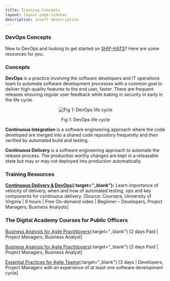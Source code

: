 ```yaml
---
title: Training Concepts
layout: layout-page-sidenav
description: insert desecription.
---
```


### DevOps Concepts 
 
New to DevOps and looking to get started on [SHIP-HATS](../overview)? Here are some resources for you.

### Concepts 

**DevOps** is a practice involving the software developers and IT operations team to automate software development processes with a common goal to deliver high-quality features to the end user, faster. There are frequent releases ensuring regular user feedback while baking in security in early in the life cycle.    

<p align="center"><img src="https://user-images.githubusercontent.com/85614716/124014776-83c82600-da16-11eb-9639-203bb0121745.png" alt="Fig 1: DevOps life cycle"></p>
<p align="center">Fig 1: DevOps life cycle</p>

**Continuous Integration** is a software engineering approach where the code developed are merged into a shared code repository frequently and then verified by automated build and testing.

**Continuous Delivery** is a software engineering approach to automate the release process. The production worthy changes are kept in a releasable state but may or may not deployed into production automatically. 

### Training Resources 
**[Continuous Delivery & DevOps](https://www.coursera.org/learn/uva-darden-continous-delivery-devops#about){:target="_blank"}:**  Learn importance of velocity of delivery, when and how of automated testing, ops and key components for continuous delivery. [Source: Coursera, University of Virginia | 9 hours | Free On-demand video | Beginner – Developers, Project Managers, Business Analysts]

### The Digital Academy Courses for Public Officers 
[Business Analysis for Agile Practitioners](https://thedigitalacademy.tech.gov.sg/course/detail/business-analysis-for--agile--practitioners){:target="_blank"} [2 days Paid | Project Managers, Business Analyst]

[Business Analysis for Agile Practitioners](https://thedigitalacademy.tech.gov.sg/course/detail/business-analysis-for--agile--practitioners){:target="_blank"} [2 days Paid | Project Managers, Business Analyst]

[Essential Practices for Agile Teams](https://thedigitalacademy.tech.gov.sg/course/detail/essential-practices-for--agile--teams){:target="_blank"} [3 days | Developers, Project Managers with an experience of at least one software development cycle]


 
 
